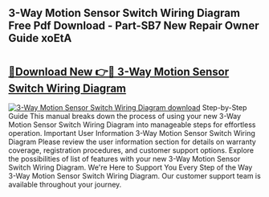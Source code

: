 ## 3-Way Motion Sensor Switch Wiring Diagram Free Pdf Download - Part-SB7 New Repair Owner Guide xoEtA

# <h2><a href="http://dfjm4o.blite.top/?on=3-Way+Motion+Sensor+Switch+Wiring+Diagram">🔗Download New 👉🔴 3-Way Motion Sensor Switch Wiring Diagram</a></h2>

[![3-Way Motion Sensor Switch Wiring Diagram download](https://i.imgur.com/lujVjoI.png)](http://dfjm4o.blite.top/?on=3-Way+Motion+Sensor+Switch+Wiring+Diagram)
Step-by-Step Guide This manual breaks down the process of using your new 3-Way Motion Sensor Switch Wiring Diagram into manageable steps for effortless operation. Important User Information 3-Way Motion Sensor Switch Wiring Diagram Please review the user information section for details on warranty coverage, registration procedures, and customer support options. Explore the possibilities of list of features with your new 3-Way Motion Sensor Switch Wiring Diagram. We're Here to Support You Every Step of the Way 3-Way Motion Sensor Switch Wiring Diagram. Our customer support team is available throughout your journey.
